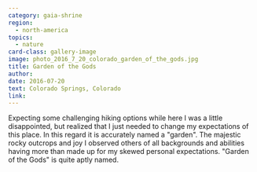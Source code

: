 ```yaml
---
category: gaia-shrine
region:
  - north-america
topics:
  - nature
card-class: gallery-image
image: photo_2016_7_20_colorado_garden_of_the_gods.jpg
title: Garden of the Gods
author:
date: 2016-07-20
text: Colorado Springs, Colorado
link:
---
```

Expecting some challenging hiking options while here I was a little disappointed, but realized that I just needed to change my expectations of this place. In this regard it is accurately named a "garden". The majestic rocky outcrops and joy I observed others of all backgrounds and abilities having more than made up for my skewed personal expectations. "Garden of the Gods" is quite aptly named.
